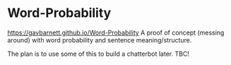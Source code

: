 # Word-Probability

https://gavbarnett.github.io/Word-Probability
A proof of concept (messing around) with word probability and sentence meaning/structure.

The plan is to use some of this to build a chatterbot later. TBC!
